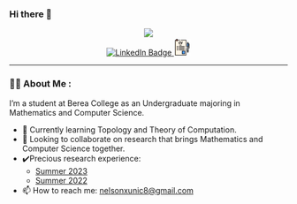 ### Hi there 👋
<div id="header" align="center">
  <img src="https://media.giphy.com/media/M9gbBd9nbDrOTu1Mqx/giphy.gif" width="100"/>

  <div id="badges">
  <a href="https://www.linkedin.com/in/nelson-xunic-cua/">
    <img src="https://img.shields.io/badge/LinkedIn-blue?style=for-the-badge&logo=linkedin&logoColor=white" alt="LinkedIn Badge"/>
  </a>
  <a href="https://drive.google.com/file/d/1oBobp8etmtbocZ61ju333iLJfx03DKnu/view?usp=sharing">
    <img src="https://github.com/NelsonXunic/NelsonXunic/blob/main/curriculum-vitae.png"?style=for-the-badge&logo=cv&logoColor=white" alt="CV Badge" width="30" height="30"/>
<!--     <a href="https://www.freepik.com/icon/curriculum-vitae_1207431">Icon by Freepik</a> -->
  </a>
    <!--<a href="your-twitter-URL">
    <img src="https://img.shields.io/badge/Twitter-blue?style=for-the-badge&logo=twitter&logoColor=white" alt="Twitter Badge"/>
  </a> -->
</div>

</div>

<!--
**NelsonXunic/NelsonXunic** is a ✨ _special_ ✨ repository because its `README.md` (this file) appears on your GitHub profile.

Here are some ideas to get you started:
-->
---

### :man_technologist: About Me :
I’m a student at Berea College as an Undergraduate majoring in Mathematics and Computer Science.
  - 🌱 Currently learning Topology and Theory of Computation.
  - 👯 Looking to collaborate on research that brings Mathematics and Computer Science together.
  - ✔️Precious research experience:
     - <a href="https://drive.google.com/file/d/1v2dM3KGYqBhr_kHsN1byKJtQMc3dK89y/view?usp=sharing"> Summer 2023  </a>
     - <a href="https://drive.google.com/file/d/1XuqHMD_Ayw93FgpNxzTJFT9rqDHtNlV3/view?usp=sharing"> Summer 2022  </a>
  - 📫 How to reach me: nelsonxunic8@gmail.com
  <!-- - 🤔 I’m looking for help with ... ->
  <!-- - 💬 Ask me about ... -->
  <!-- - ⚡ Fun fact: ... -->

